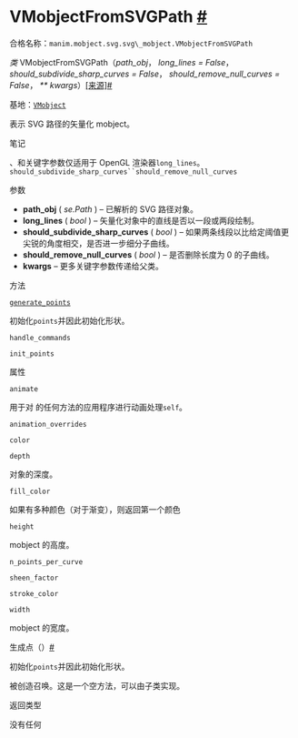 # VMobjectFromSVGPath [#](#vmobjectfromsvgpath "此标题的固定链接")

合格名称：`manim.mobject.svg.svg\_mobject.VMobjectFromSVGPath`

_类_ VMobjectFromSVGPath（_path_obj_， _long_lines = False_， _should_subdivide_sharp_curves = False_， _should_remove_null_curves = False_， _\*\* kwargs_）[\[来源\]](../_modules/manim/mobject/svg/svg_mobject.html#VMobjectFromSVGPath)[#](#manim.mobject.svg.svg_mobject.VMobjectFromSVGPath "此定义的固定链接")

基地：[`VMobject`](manim.mobject.types.vectorized_mobject.VMobject.html#manim.mobject.types.vectorized_mobject.VMobject "manim.mobject.types.vectorized_mobject.VMobject")

表示 SVG 路径的矢量化 mobject。

笔记

、和关键字参数仅适用于 OpenGL 渲染器`long_lines`。` should_subdivide_sharp_curves``should_remove_null_curves `

参数

- **path_obj** ( _se.Path_ ) – 已解析的 SVG 路径对象。
- **long_lines** ( _bool_ ) – 矢量化对象中的直线是否以一段或两段绘制。
- **should_subdivide_sharp_curves** ( _bool_ ) – 如果两条线段以比给定阈值更尖锐的角度相交，是否进一步细分子曲线。
- **should_remove_null_curves** ( _bool_ ) – 是否删除长度为 0 的子曲线。
- **kwargs** – 更多关键字参数传递给父类。

方法

[`generate_points`](#manim.mobject.svg.svg_mobject.VMobjectFromSVGPath.generate_points "manim.mobject.svg.svg_mobject.VMobjectFromSVGPath.generate_points")

初始化`points`并因此初始化形状。

`handle_commands`

`init_points`

属性

`animate`

用于对 的任何方法的应用程序进行动画处理`self`。

`animation_overrides`

`color`

`depth`

对象的深度。

`fill_color`

如果有多种颜色（对于渐变），则返回第一个颜色

`height`

mobject 的高度。

`n_points_per_curve`

`sheen_factor`

`stroke_color`

`width`

mobject 的宽度。

生成点（）[#](#manim.mobject.svg.svg_mobject.VMobjectFromSVGPath.generate_points "此定义的固定链接")

初始化`points`并因此初始化形状。

被创造召唤。这是一个空方法，可以由子类实现。

返回类型

没有任何
